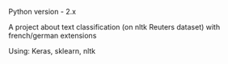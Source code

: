 Python version - 2.x

A project about text classification (on nltk Reuters dataset) with french/german extensions 

Using: Keras, sklearn, nltk
